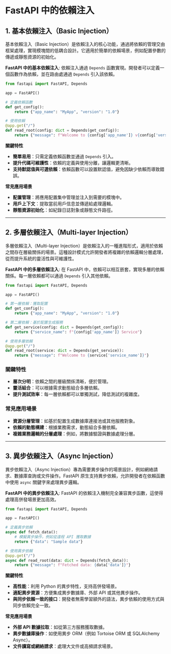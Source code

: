# FastAPI 中的依賴注入

## 1. 基本依賴注入（Basic Injection）

基本依賴注入（Basic Injection）是依賴注入的核心功能，通過將依賴的管理交由框架處理，實現模塊間的低耦合設計。它適用於簡單的依賴場景，例如配置參數的傳遞或靜態資源的初始化。

**FastAPI 中的基本依賴注入**: 依賴注入通過 `Depends` 函數實現。開發者可以定義一個函數作為依賴，並在路由處通過 `Depends` 引入該依賴。

````python
from fastapi import FastAPI, Depends

app = FastAPI()

# 定義依賴函數
def get_config():
    return {"app_name": "MyApp", "version": "1.0"}

# 使用依賴
@app.get("/")
def read_root(config: dict = Depends(get_config)):
    return {"message": f"Welcome to {config['app_name']} v{config['version']}"}
````

**關鍵特性**
- **簡單易用**：只需定義依賴函數並通過 `Depends` 引入。
- **提升代碼可維護性**：依賴的定義與使用分離，讓邏輯更清晰。
- **支持默認值與可選依賴**：依賴函數可以設置默認值，避免因缺少依賴而導致錯誤。

**常見應用場景**
- **配置管理**：將應用配置集中管理並注入到需要的模塊中。
- **用戶上下文**：提取當前用戶信息並傳遞給處理邏輯。
- **靜態資源初始化**：如紀錄日誌對象或靜態文件路徑。

---

## 2. 多層依賴注入（Multi-layer Injection）


多層依賴注入（Multi-layer Injection）是依賴注入的一種進階形式，適用於依賴之間存在層級關係的場景。這種設計模式允許開發者將複雜的依賴邏輯分層處理，從而提升系統的靈活性與可維護性。

**FastAPI 中的多層依賴注入**: 在 FastAPI 中，依賴可以相互嵌套，實現多層的依賴關係。每一層依賴都可以通過 `Depends` 引入其他依賴。

````python
from fastapi import FastAPI, Depends

app = FastAPI()

# 第一層依賴：獲取配置
def get_config():
    return {"app_name": "MyApp", "version": "1.0"}

# 第二層依賴：基於配置生成服務
def get_service(config: dict = Depends(get_config)):
    return {"service_name": f"{config['app_name']} Service"}

# 使用多層依賴
@app.get("/")
def read_root(service: dict = Depends(get_service)):
    return {"message": f"Welcome to {service['service_name']}"}
````

### 關鍵特性
- **層次分明**：依賴之間的層級關係清晰，便於管理。
- **靈活組合**：可以根據需求動態組合多層依賴。
- **提升測試效率**：每一層依賴都可以單獨測試，降低測試的複雜度。

### 常見應用場景
- **資源分層管理**：如基於配置生成數據庫連接池或其他服務對象。
- **依賴的動態構建**：根據業務需求，動態組合多層依賴。
- **複雜業務邏輯的分層處理**：例如，將數據驗證與數據處理分層。

---

## 3. 異步依賴注入（Async Injection）


異步依賴注入（Async Injection）專為需要異步操作的場景設計，例如網絡請求、數據庫查詢或文件操作。FastAPI 原生支持異步依賴，允許開發者在依賴函數中使用 `async` 關鍵字來處理異步邏輯。

**FastAPI 中的異步依賴注入**: FastAPI 的依賴注入機制完全兼容異步函數，這使得處理高併發場景更加高效。

````python
from fastapi import FastAPI, Depends

app = FastAPI()

# 定義異步依賴
async def fetch_data():
    # 模擬異步操作，例如從遠程 API 獲取數據
    return {"data": "Sample data"}

# 使用異步依賴
@app.get("/")
async def read_root(data: dict = Depends(fetch_data)):
    return {"message": f"Fetched data: {data['data']}"}
````

**關鍵特性**
- **高性能**：利用 Python 的異步特性，支持高併發場景。
- **適配異步資源**：方便集成異步數據庫、外部 API 或其他異步操作。
- **與同步依賴一致的接口**：開發者無需學習額外的語法，異步依賴的使用方式與同步依賴完全一致。

**常見應用場景**
- **外部 API 數據拉取**：如從第三方服務獲取數據。
- **異步數據庫操作**：如使用異步 ORM（例如 Tortoise ORM 或 SQLAlchemy Async）。
- **文件讀寫或網絡請求**：處理大文件或高頻請求場景。

